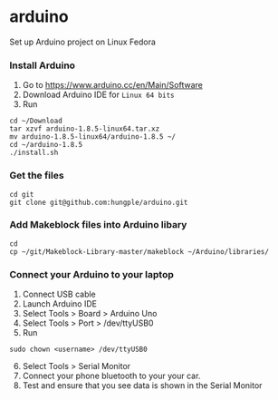 # arduino
Set up Arduino project on Linux Fedora

### Install Arduino
1. Go to https://www.arduino.cc/en/Main/Software
2. Download Arduino IDE for `Linux 64 bits`
3. Run
```
cd ~/Download
tar xzvf arduino-1.8.5-linux64.tar.xz
mv arduino-1.8.5-linux64/arduino-1.8.5 ~/
cd ~/arduino-1.8.5
./install.sh
```

### Get the files
```
cd git
git clone git@github.com:hungple/arduino.git
```

### Add Makeblock files into Arduino libary
```
cd
cp ~/git/Makeblock-Library-master/makeblock ~/Arduino/libraries/
```

### Connect your Arduino to your laptop
1. Connect USB cable
2. Launch Arduino IDE
3. Select Tools > Board > Arduino Uno
4. Select Tools > Port > /dev/ttyUSB0
5. Run
```
sudo chown <username> /dev/ttyUSB0
```
6. Select Tools > Serial Monitor
7. Connect your phone bluetooth to your your car.
8. Test and ensure that you see data is shown in the Serial Monitor
